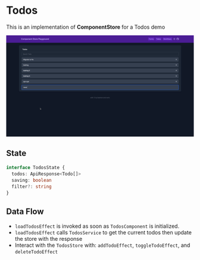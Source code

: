 # Todos

This is an implementation of **ComponentStore** for a Todos demo

![demo](../../../../assets/todo.gif)

## State

```ts
interface TodosState {
  todos: ApiResponse<Todo[]>
  saving: boolean
  filter?: string
}
```

## Data Flow

- `loadTodosEffect` is invoked as soon as `TodosComponent` is initialized.
- `loadTodosEffect` calls `TodosService` to get the current todos then update the store with the response
- Interact with the `TodosStore` with: `addTodoEffect`, `toggleTodoEffect`, and `deleteTodoEffect`
